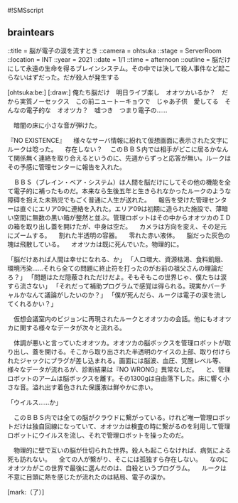 #!SMSscript

## braintears

::title = 脳が電子の涙を流すとき
::camera = ohtsuka
::stage = ServerRoom
::location = INT
::year = 2021
::date = 1/1
::time = afternoon
::outline = 脳だけにして永遠の生命を得るブレインシステム。その中では決して殺人事件など起こらないはずだった。だが殺人が発生する

[ohtsuka:be:]
[:draw:]
俺たち脳だけ　明日ライブ楽し　オオツカいるか？　だから実質ノーセックス　この前ニュートーキョウで　じゃあ子供　愛してる　そんなの電子的な　オオツカ？　嘘つき　つまり電子の……

　暗闇の床に小さな音が弾けた。

『NO EXISTENCE』
　様々なサーバ情報に紛れて仮想画面に表示された文字にルークは唸った。
　存在しない？
　このＢＢＳ内では相手がどこに居るかなんて関係無く連絡を取り合えるというのに、先週からずっと応答が無い。ルークはその予感に管理センターに報告を入れた。

　ＢＢＳ（ブレイン・ベア・システム）は人間を脳だけにしてその他の機能を全て電子的に補ったものだ。本来なら生後五年と生きられなかったルークのような障碍を抱えた未熟児でもごく普通に人生が送れた。
　報告を受けた管理センターは直ぐにエリア09に連絡を入れた。エリア09は初期に造られた施設で、薄暗い空間に無数の黒い箱が整然と並ぶ。管理ロボットはその中からオオツカのＩＤの箱を取り出し蓋を開けたが、中身は空だ。
　カメラは方向を変え、その足元にズームする。
　割れた半透明の容器。
　零れた赤い液体。
　脳だった灰色の塊は飛散している。
　オオツカは既に死んでいた。物理的に。

「脳だけあれば人間は幸せになれる、か」
「人口増大、資源枯渇、食料飢餓、環境汚染……それら全ての問題に終止符を打ったのがお前の祖父さんの理論だろ？」
「問題はただ隠蔽されただけだよ。そもそもこの世界じゃ、僕たちは涙すら流さない」
「それだって補助プログラムで感覚は得られる。現実かバーチャルかなんて議論がしたいのか？」
「僕が死んだら、ルークは電子の涙を流してくれるかい？」

　仮想会議室内のビジョンに再現されたルークとオオツカの会話。他にもオオツカに関する様々なデータが次々と流れる。

　体調が悪いと言っていたオオツカ。オオツカの脳ボックスを管理ロボットが取り出し、蓋を開ける。そこから取り出された半透明のケイスの上部、取り付けられたジャックにプラグが差し込まれる。画面には脳波、血圧、覚醒レベル等、様々なデータが流れるが、診断結果は『NO WRONG』異常なしだ。
　と、管理ロボットのアームは脳ボックスを離す。その1300gは自由落下した。床に響く小さな音。溢れ出す着色された保護液は鮮やかに赤い。

「ウイルス……か」

　このＢＢＳ内では全ての脳がクラウドに繋がっている。けれど唯一管理ロボットだけは独自回線になっていて、オオツカは検査の時に繋がるのを利用して管理ロボットにウイルスを流し、それで管理ロボットを操ったのだ。

　物理的に壁で互いの脳が仕切られた世界。殺人も起こらなければ、病気による死も訪れない。
　全ての人が繋がり、そこには孤独すら存在しない。
　なのにオオツカがこの世界で最後に選んだのは、自殺というプログラム。
　ルークは不意に目頭に熱を感じたが流れたのは結局、電子の涙か。

[mark:（了）]
